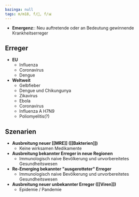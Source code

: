```yaml
---
bazinga: null
tags: m/m18, f/🦠, f/📊
---
```

- **Emergenz**:: Neu auftretende oder an Bedeutung gewinnende Krankheitserreger
## Erreger
- **EU**
	- Influenza
	- Coronavirus
	- Dengue
- **Weltweit**
	- Gelbfieber
	- Dengue und Chikungunya
	- Zikavirus
	- Ebola
	- Coronavirus
	- Influenza A H7N9
	- Poliomyelitis(?)
## Szenarien
- **Ausbreitung neuer [[MRE]] ([[Bakterien]])**
	- Keine wirksamen Medikamente
- **Ausbreitung bekannter Erreger in neue Regionen**
	- Immunologisch naive Bevölkerung und unvorbereitetes Gesundheitswesen
- **Re-Emerging bekannter "ausgerotteter" Erreger**
	- Immunologisch naive Bevölkerung und unvorbereitetes Gesundheitswesen
- **Ausbreitung neuer unbekannter Erreger ([[Viren]])**
	- Epidemie / Pandemie